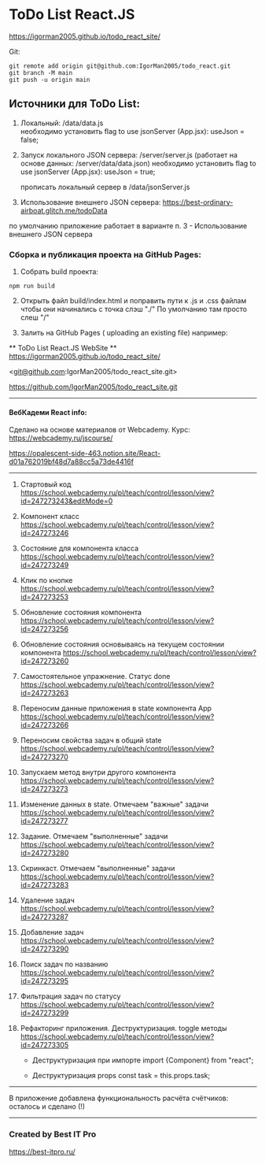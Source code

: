 # ToDo List React.JS

<https://igorman2005.github.io/todo_react_site/>

Git:

```
git remote add origin git@github.com:IgorMan2005/todo_react.git
git branch -M main
git push -u origin main
```

## Источники для ToDo List:

1. Локальный: /data/data.js  
   необходимо установить flag to use jsonServer (App.jsx): useJson = false;

2. Запуск локального JSON сервера: /server/server.js (работает на основе данных: /server/data/data.json)
   необходимо установить flag to use jsonServer (App.jsx): useJson = true;

   прописать локальный сервер в /data/jsonServer.js

3. Использование внешнего JSON сервера: <https://best-ordinary-airboat.glitch.me/todoData>

по умолчанию приложение работает в варианте п. 3 - Использование внешнего JSON сервера

### Сборка и публикация проекта на GitHub Pages:

1. Собрать build проекта:

```
npm run build
```

2. Открыть файл build/index.html и поправить пути к .js и .css файлам чтобы они начинались с точка слэш "./" По умолчанию там просто слеш "/"

3. Залить на GitHub Pages ( uploading an existing file)
   например:

** ToDo List React.JS WebSite **
<https://igorman2005.github.io/todo_react_site/>

<git@github.com:IgorMan2005/todo_react_site.git>

<https://github.com/IgorMan2005/todo_react_site.git>

---

#### ВебКадеми React info:

Сделано на основе материалов от Webcademy. Курс: <https://webcademy.ru/jscourse/>

<https://opalescent-side-463.notion.site/React-d01a762019bf48d7a88cc5a73de4416f>

---

1. Стартовый код
   <https://school.webcademy.ru/pl/teach/control/lesson/view?id=247273243&editMode=0>

2. Компонент класс
   <https://school.webcademy.ru/pl/teach/control/lesson/view?id=247273246>

3. Состояние для компонента класса
   <https://school.webcademy.ru/pl/teach/control/lesson/view?id=247273249>

4. Клик по кнопке
   <https://school.webcademy.ru/pl/teach/control/lesson/view?id=247273253>

5. Обновление состояния компонента
   <https://school.webcademy.ru/pl/teach/control/lesson/view?id=247273256>

6. Обновление состояния основываясь на текущем состоянии компонента
   <https://school.webcademy.ru/pl/teach/control/lesson/view?id=247273260>

7. Самостоятельное упражнение. Статус done
   <https://school.webcademy.ru/pl/teach/control/lesson/view?id=247273263>

8. Переносим данные приложения в state компонента App
   <https://school.webcademy.ru/pl/teach/control/lesson/view?id=247273266>

9. Переносим свойства задач в общий state
   <https://school.webcademy.ru/pl/teach/control/lesson/view?id=247273270>

10. Запускаем метод внутри другого компонента
    <https://school.webcademy.ru/pl/teach/control/lesson/view?id=247273273>

11. Изменение данных в state. Отмечаем "важные" задачи
    <https://school.webcademy.ru/pl/teach/control/lesson/view?id=247273277>

12. Задание. Отмечаем "выполненные" задачи
    <https://school.webcademy.ru/pl/teach/control/lesson/view?id=247273280>

13. Скринкаст. Отмечаем "выполненные" задачи
    <https://school.webcademy.ru/pl/teach/control/lesson/view?id=247273283>

14. Удаление задач
    <https://school.webcademy.ru/pl/teach/control/lesson/view?id=247273287>

15. Добавление задач
    <https://school.webcademy.ru/pl/teach/control/lesson/view?id=247273290>

16. Поиск задач по названию
    <https://school.webcademy.ru/pl/teach/control/lesson/view?id=247273295>

17. Фильтрация задач по статусу
    <https://school.webcademy.ru/pl/teach/control/lesson/view?id=247273299>

18. Рефакторинг приложения. Деструктуризация. toggle методы
    <https://school.webcademy.ru/pl/teach/control/lesson/view?id=247273305>

    - Деструктуризация при импорте
      import {Component} from "react";

    - Деструктуризация props
      const task = this.props.task;

---

В приложение добавлена функциональность расчёта счётчиков: осталось и сделано (!)

---

### Created by Best IT Pro

<https://best-itpro.ru/>
